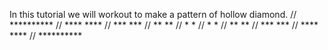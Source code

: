 In this tutorial we will workout to make a pattern of hollow diamond.
// **********
// ****  ****
// ***    ***
// **      **
// *        *
// *        *
// **      **
// ***    ***
// ****  ****
// **********